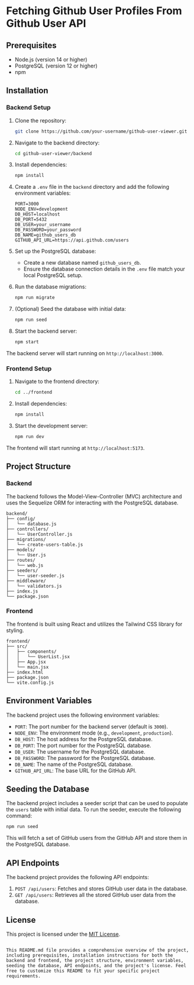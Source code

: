 
# Fetching Github User Profiles From Github User API


## Prerequisites
- Node.js (version 14 or higher)
- PostgreSQL (version 12 or higher)
- npm

## Installation

### Backend Setup

1. Clone the repository:
   ```bash
   git clone https://github.com/your-username/github-user-viewer.git
   ```

2. Navigate to the backend directory:
   ```bash
   cd github-user-viewer/backend
   ```

3. Install dependencies:
   ```bash
   npm install
   ```

4. Create a `.env` file in the `backend` directory and add the following environment variables:
   ```
   PORT=3000
   NODE_ENV=development
   DB_HOST=localhost
   DB_PORT=5432
   DB_USER=your_username
   DB_PASSWORD=your_password
   DB_NAME=github_users_db
   GITHUB_API_URL=https://api.github.com/users
   ```

5. Set up the PostgreSQL database:
   - Create a new database named `github_users_db`.
   - Ensure the database connection details in the `.env` file match your local PostgreSQL setup.

6. Run the database migrations:
   ```bash
   npm run migrate
   ```

7. (Optional) Seed the database with initial data:
   ```bash
   npm run seed
   ```

8. Start the backend server:
   ```bash
   npm start
   ```

The backend server will start running on `http://localhost:3000`.

### Frontend Setup

1. Navigate to the frontend directory:
   ```bash
   cd ../frontend
   ```

2. Install dependencies:
   ```bash
   npm install
   ```

3. Start the development server:
   ```bash
   npm run dev
   ```

The frontend will start running at `http://localhost:5173`.

## Project Structure

### Backend

The backend follows the Model-View-Controller (MVC) architecture and uses the Sequelize ORM for interacting with the PostgreSQL database.

```
backend/
├── config/
│   └── database.js
├── controllers/
│   └── UserController.js
├── migrations/
│   └── create-users-table.js
├── models/
│   └── User.js
├── routes/
│   └── web.js
├── seeders/
│   └── user-seeder.js
├── middleware/
│   └── validators.js
├── index.js
└── package.json
```

### Frontend

The frontend is built using React and utilizes the Tailwind CSS library for styling.

```
frontend/
├── src/
│   ├── components/
│   │   └── UserList.jsx
│   ├── App.jsx
│   └── main.jsx
├── index.html
├── package.json
└── vite.config.js
```

## Environment Variables

The backend project uses the following environment variables:

- `PORT`: The port number for the backend server (default is `3000`).
- `NODE_ENV`: The environment mode (e.g., `development`, `production`).
- `DB_HOST`: The host address for the PostgreSQL database.
- `DB_PORT`: The port number for the PostgreSQL database.
- `DB_USER`: The username for the PostgreSQL database.
- `DB_PASSWORD`: The password for the PostgreSQL database.
- `DB_NAME`: The name of the PostgreSQL database.
- `GITHUB_API_URL`: The base URL for the GitHub API.

## Seeding the Database

The backend project includes a seeder script that can be used to populate the `users` table with initial data. To run the seeder, execute the following command:

```bash
npm run seed
```

This will fetch a set of GitHub users from the GitHub API and store them in the PostgreSQL database.

## API Endpoints

The backend project provides the following API endpoints:

1. `POST /api/users`: Fetches and stores GitHub user data in the database.
2. `GET /api/users`: Retrieves all the stored GitHub user data from the database.

## License

This project is licensed under the [MIT License](LICENSE).
```

This README.md file provides a comprehensive overview of the project, including prerequisites, installation instructions for both the backend and frontend, the project structure, environment variables, seeding the database, API endpoints, and the project's license. Feel free to customize this README to fit your specific project requirements.